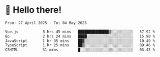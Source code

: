# 👋 Hello there!

<!--START_SECTION:waka-->

```txt
From: 27 April 2025 - To: 04 May 2025

Vue.js           8 hrs 45 mins   ██████████████▒░░░░░░░░░░   57.92 %
Go               2 hrs 24 mins   ████░░░░░░░░░░░░░░░░░░░░░   15.90 %
JavaScript       1 hr 35 mins    ██▓░░░░░░░░░░░░░░░░░░░░░░   10.49 %
TypeScript       1 hr 25 mins    ██▒░░░░░░░░░░░░░░░░░░░░░░   09.46 %
CSHTML           31 mins         █░░░░░░░░░░░░░░░░░░░░░░░░   03.45 %
```

<!--END_SECTION:waka-->
